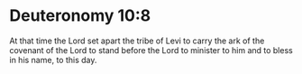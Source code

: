 # Deuteronomy 10:8

At that time the Lord set apart the tribe of Levi to carry the ark of the covenant of the Lord to stand before the Lord to minister to him and to bless in his name, to this day.
